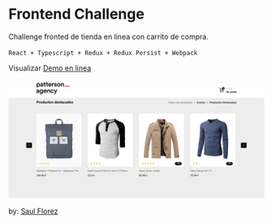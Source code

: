 # Frontend Challenge

Challenge fronted de tienda en linea con carrito de compra.

`React + Typescript + Redux + Redux Persist + Webpack`

Visualizar [Demo en linea](https://patterson-agency-store.vercel.app/)

![Demo online image](https://raw.githubusercontent.com/sherzo/patterson-challenge/master/src/assets/images/demo-online-capture.png)

by: [Saul Florez](https://github.com/sherzo)

